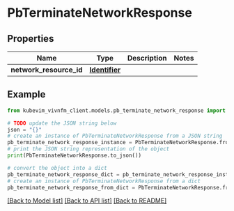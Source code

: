 # PbTerminateNetworkResponse


## Properties

Name | Type | Description | Notes
------------ | ------------- | ------------- | -------------
**network_resource_id** | [**Identifier**](Identifier.md) |  | 

## Example

```python
from kubevim_vivnfm_client.models.pb_terminate_network_response import PbTerminateNetworkResponse

# TODO update the JSON string below
json = "{}"
# create an instance of PbTerminateNetworkResponse from a JSON string
pb_terminate_network_response_instance = PbTerminateNetworkResponse.from_json(json)
# print the JSON string representation of the object
print(PbTerminateNetworkResponse.to_json())

# convert the object into a dict
pb_terminate_network_response_dict = pb_terminate_network_response_instance.to_dict()
# create an instance of PbTerminateNetworkResponse from a dict
pb_terminate_network_response_from_dict = PbTerminateNetworkResponse.from_dict(pb_terminate_network_response_dict)
```
[[Back to Model list]](../README.md#documentation-for-models) [[Back to API list]](../README.md#documentation-for-api-endpoints) [[Back to README]](../README.md)


